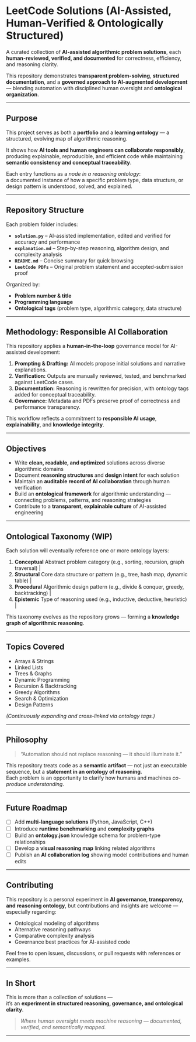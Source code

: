 # LeetCode Solutions (AI-Assisted, Human-Verified & Ontologically Structured)

A curated collection of **AI-assisted algorithmic problem solutions**, each **human-reviewed, verified, and documented** for correctness, efficiency, and reasoning clarity.  

This repository demonstrates **transparent problem-solving**, **structured documentation**, and a **governed approach to AI-augmented development** — blending automation with disciplined human oversight and **ontological organization**.

---

## Purpose

This project serves as both a **portfolio** and a **learning ontology** — a structured, evolving map of algorithmic reasoning.  

It shows how **AI tools and human engineers can collaborate responsibly**, producing explainable, reproducible, and efficient code while maintaining **semantic consistency and conceptual traceability**.  

Each entry functions as a *node in a reasoning ontology*:  
a documented instance of how a specific problem type, data structure, or design pattern is understood, solved, and explained.

---

## Repository Structure

Each problem folder includes:

- **`solution.py`** – AI-assisted implementation, edited and verified for accuracy and performance  
- **`explanation.md`** – Step-by-step reasoning, algorithm design, and complexity analysis  
- **`README.md`** – Concise summary for quick browsing  
- **`LeetCode PDFs`** – Original problem statement and accepted-submission proof  

Organized by:
- **Problem number & title**
- **Programming language**
- **Ontological tags** (problem type, algorithmic category, data structure)

---

## Methodology: Responsible AI Collaboration

This repository applies a **human-in-the-loop** governance model for AI-assisted development:

1. **Prompting & Drafting:** AI models propose initial solutions and narrative explanations.  
2. **Verification:** Outputs are manually reviewed, tested, and benchmarked against LeetCode cases.  
3. **Documentation:** Reasoning is rewritten for precision, with ontology tags added for conceptual traceability.  
4. **Governance:** Metadata and PDFs preserve proof of correctness and performance transparency.  

This workflow reflects a commitment to **responsible AI usage**, **explainability**, and **knowledge integrity**.

---

## Objectives

- Write **clean, readable, and optimized** solutions across diverse algorithmic domains  
- Document **reasoning structures** and **design intent** for each solution  
- Maintain an **auditable record of AI collaboration** through human verification  
- Build an **ontological framework** for algorithmic understanding — connecting problems, patterns, and reasoning strategies  
- Contribute to a **transparent, explainable culture** of AI-assisted engineering  

---

## Ontological Taxonomy (WIP)

Each solution will eventually reference one or more ontology layers:

1. **Conceptual** Abstract problem category (e.g., sorting, recursion, graph traversal) |
2. **Structural** Core data structure or pattern (e.g., tree, hash map, dynamic table) |
3. **Procedural** Algorithmic design pattern (e.g., divide & conquer, greedy, backtracking) |
4. **Epistemic** Type of reasoning used (e.g., inductive, deductive, heuristic) |

This taxonomy evolves as the repository grows — forming a **knowledge graph of algorithmic reasoning**.

---

## Topics Covered

- Arrays & Strings  
- Linked Lists  
- Trees & Graphs  
- Dynamic Programming  
- Recursion & Backtracking  
- Greedy Algorithms  
- Search & Optimization  
- Design Patterns  

*(Continuously expanding and cross-linked via ontology tags.)*

---

## Philosophy

> “Automation should not replace reasoning — it should illuminate it.”

This repository treats code as a **semantic artifact** — not just an executable sequence, but a **statement in an ontology of reasoning**.  
Each problem is an opportunity to clarify how humans and machines *co-produce understanding*.

---

## Future Roadmap

- [ ] Add **multi-language solutions** (Python, JavaScript, C++)  
- [ ] Introduce **runtime benchmarking** and **complexity graphs**  
- [ ] Build an **ontology.json** knowledge schema for problem-type relationships  
- [ ] Develop a **visual reasoning map** linking related algorithms  
- [ ] Publish an **AI collaboration log** showing model contributions and human edits  

---

## Contributing

This repository is a personal experiment in **AI governance, transparency, and reasoning ontology**, but contributions and insights are welcome — especially regarding:

- Ontological modeling of algorithms  
- Alternative reasoning pathways  
- Comparative complexity analysis  
- Governance best practices for AI-assisted code  

Feel free to open issues, discussions, or pull requests with references or examples.

---

## In Short

This is more than a collection of solutions —  
it’s an **experiment in structured reasoning, governance, and ontological clarity**.  

> *Where human oversight meets machine reasoning — documented, verified, and semantically mapped.*

---
